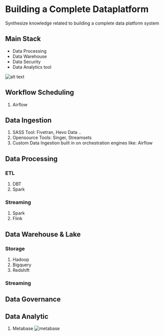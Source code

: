 # Building a Complete Dataplatform
Synthesize knowledge related to building a complete data platform system
## Main Stack
- Data Processing
- Data Warehouse
- Data Security
- Data Analytics tool


![alt text](https://miro.medium.com/v2/resize:fit:1400/format:webp/1*ryGGGWMgrxdbXAlWRimKHA.png)

## Workflow Scheduling
1. Airflow

## Data Ingestion
1. SASS Tool: Fivetran, Hevo Data ..
2. Opensource Tools: Singer, Streamsets
3. Custom Data Ingestion built in on orchestration engines like: Airflow
## Data Processing
### ETL
1. DBT
2. Spark
### Streaming
1. Spark
2. Flink

## Data Warehouse & Lake
### Storage
1. Hadoop
2. Bigquery
3. Redshift
### Streaming

## Data Governance


## Data Analytic

1. Metabase
![metabase ](https://www.metabase.com/images/stats-dashboard.svg)